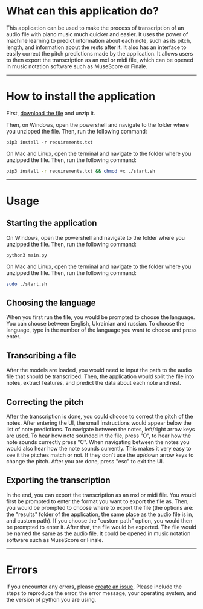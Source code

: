 # What can this application do?
This application can be used to make the process of transcription of an audio file with piano music much quicker and easier. It uses the power of machine learning to predict information about each note, such as its pitch, length, and information about the rests after it. It also has an interface to easily correct the pitch predictions made by the application. It allows users to then export the transcription as an mxl or midi file, which can be opened in music notation software such as MuseScore or Finale.

---

# How to install the application
First, [download the file](https://raw.githubusercontent.com/Artem4852/piano-transcription-project/main/applicationCompressed.zip) and unzip it.

Then, on Windows, open the powershell and navigate to the folder where you unzipped the file. Then, run the following command:
```batch
pip3 install -r requirements.txt
```

On Mac and Linux, open the terminal and navigate to the folder where you unzipped the file. Then, run the following command:
```zsh
pip3 install -r requirements.txt && chmod +x ./start.sh
```

---

# Usage

## Starting the application
On Windows, open the powershell and navigate to the folder where you unzipped the file. Then, run the following command:
```batch
python3 main.py
```

On Mac and Linux, open the terminal and navigate to the folder where you unzipped the file. Then, run the following command:
```zsh
sudo ./start.sh
```

## Choosing the language
When you first run the file, you would be prompted to choose the language. You can choose between English, Ukrainian and russian. To choose the language, type in the number of the language you want to choose and press enter.

## Transcribing a file
After the models are loaded, you would need to input the path to the audio file that should be transcribed.
Then, the application would split the file into notes, extract features, and predict the data about each note and rest.

## Correcting the pitch
After the transcription is done, you could choose to correct the pitch of the notes. After entering the UI, the small instructions would appear below the list of note predictions. To navigate between the notes, left/right arrow keys are used. To hear how note sounded in the file, press "O", to hear how the note sounds currectly press "C". When navigating between the notes you would also hear how the note sounds currently. This makes it very easy to see it the pitches match or not. If they don't use the up/down arrow keys to change the pitch. After you are done, press "esc" to exit the UI.

## Exporting the transcription
In the end, you can export the transcription as an mxl or midi file. You would first be prompted to enter the format you want to export the file as. Then, you would be prompted to choose where to export the file (the options are: the "results" folder of the application, the same place as the audio file is in, and custom path). If you choose the "custom path" option, you would then be prompted to enter it. After that, the file would be exported. The file would be named the same as the audio file. It could be opened in music notation software such as MuseScore or Finale.

---

# Errors
If you encounter any errors, please [create an issue](https://github.com/Artem4852/piano-transcription-project/issues/new). Please include the steps to reproduce the error, the error message, your operating system, and the version of python you are using.